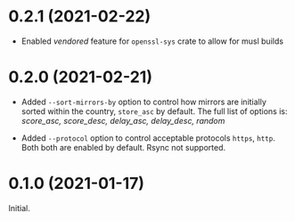 # 0.2.1 (2021-02-22)

- Enabled _vendored_ feature for `openssl-sys` crate to allow for musl builds


# 0.2.0 (2021-02-21)

- Added `--sort-mirrors-by` option to control how mirrors are initially sorted
  within the country, `store_asc` by default. The full list of options is:
  _score_asc, score_desc, delay_asc, delay_desc, random_

- Added `--protocol` option to control acceptable protocols `https`, `http`. Both
  both are enabled by default. Rsync not supported.


# 0.1.0 (2021-01-17)

Initial.

